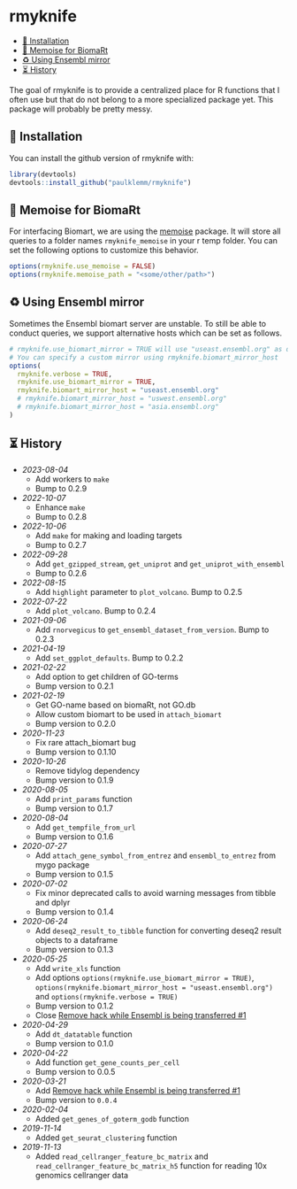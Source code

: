 # rmyknife

<!-- TOC depthFrom:2 -->

- [💾 Installation](#💾-installation)
- [🧠 Memoise for BiomaRt](#🧠-memoise-for-biomart)
- [♻️ Using Ensembl mirror](#♻️-using-ensembl-mirror)
- [⏳ History](#⏳-history)

<!-- /TOC -->

The goal of rmyknife is to provide a centralized place for R functions that I often use but that do not belong to a more specialized package yet.
This package will probably be pretty messy.

## 💾 Installation

You can install the github version of rmyknife with:

```r
library(devtools)
devtools::install_github("paulklemm/rmyknife")
```

## 🧠 Memoise for BiomaRt

For interfacing Biomart, we are using the [memoise](https://github.com/r-lib/memoise) package.
It will store all queries to a folder names `rmyknife_memoise` in your r temp folder.
You can set the following options to customize this behavior.

```r
options(rmyknife.use_memoise = FALSE)
options(rmyknife.memoise_path = "<some/other/path>")
```

## ♻️ Using Ensembl mirror

Sometimes the Ensembl biomart server are unstable.
To still be able to conduct queries, we support alternative hosts which can be set as follows.

```r
# rmyknife.use_biomart_mirror = TRUE will use "useast.ensembl.org" as default
# You can specify a custom mirror using rmyknife.biomart_mirror_host
options(
  rmyknife.verbose = TRUE,
  rmyknife.use_biomart_mirror = TRUE,
  rmyknife.biomart_mirror_host = "useast.ensembl.org"
  # rmyknife.biomart_mirror_host = "uswest.ensembl.org"
  # rmyknife.biomart_mirror_host = "asia.ensembl.org"
)

```

## ⏳ History

- *2023-08-04*
  - Add workers to `make`
  - Bump to 0.2.9
- *2022-10-07*
  - Enhance `make`
  - Bump to 0.2.8
- *2022-10-06*
  - Add `make` for making and loading targets
  - Bump to 0.2.7
- *2022-09-28*
  - Add `get_gzipped_stream`, `get_uniprot` and `get_uniprot_with_ensembl`
  - Bump to 0.2.6
- *2022-08-15*
  - Add `highlight` parameter to `plot_volcano`. Bump to 0.2.5
- *2022-07-22*
  - Add `plot_volcano`. Bump to 0.2.4
- *2021-09-06*
  - Add `rnorvegicus` to `get_ensembl_dataset_from_version`. Bump to 0.2.3
- *2021-04-19*
  - Add `set_ggplot_defaults`. Bump to 0.2.2
- *2021-02-22*
  - Add option to get children of GO-terms
  - Bump version to 0.2.1
- *2021-02-19*
  - Get GO-name based on biomaRt, not GO.db
  - Allow custom biomart to be used in `attach_biomart`
  - Bump version to 0.2.0
- *2020-11-23*
  - Fix rare attach_biomart bug
  - Bump version to 0.1.10
- *2020-10-26*
  - Remove tidylog dependency
  - Bump version to 0.1.9
- *2020-08-05*
  - Add `print_params` function
  - Bump version to 0.1.7
- *2020-08-04*
  - Add `get_tempfile_from_url`
  - Bump version to 0.1.6
- *2020-07-27*
  - Add `attach_gene_symbol_from_entrez` and `ensembl_to_entrez` from mygo package
  - Bump version to 0.1.5
- *2020-07-02*
  - Fix minor deprecated calls to avoid warning messages from tibble and dplyr
  - Bump version to 0.1.4
- *2020-06-24*
  - Add `deseq2_result_to_tibble` function for converting deseq2 result objects to a dataframe
  - Bump version to 0.1.3
- *2020-05-25*
  - Add `write_xls` function
  - Add options `options(rmyknife.use_biomart_mirror = TRUE)`, `options(rmyknife.biomart_mirror_host = "useast.ensembl.org")` and `options(rmyknife.verbose = TRUE)`
  - Bump version to 0.1.2
  - Close [Remove hack while Ensembl is being transferred #1](https://github.com/paulklemm/rmyknife/issues/1)
- *2020-04-29*
  - Add `dt_datatable` function
  - Bump version to 0.1.0
- *2020-04-22*
  - Add function `get_gene_counts_per_cell`
  - Bump version to 0.0.5
- *2020-03-21*
  - Add [Remove hack while Ensembl is being transferred #1](https://github.com/paulklemm/rmyknife/issues/1)
  - Bump version to `0.0.4`
- *2020-02-04*
  - Added `get_genes_of_goterm_godb` function
- *2019-11-14*
  - Added `get_seurat_clustering` function
- *2019-11-13*
  - Added `read_cellranger_feature_bc_matrix` and `read_cellranger_feature_bc_matrix_h5` function for reading 10x genomics cellranger data
